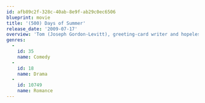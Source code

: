 ```yaml
---
id: afb89c2f-328c-40ab-8e9f-ab29c0ec6506
blueprint: movie
title: '(500) Days of Summer'
release_date: '2009-07-17'
overview: 'Tom (Joseph Gordon-Levitt), greeting-card writer and hopeless romantic, is caught completely off-guard when his girlfriend, Summer (Zooey Deschanel), suddenly dumps him. He reflects on their 500 days together to try to figure out where their love affair went sour, and in doing so, Tom rediscovers his true passions in life.'
genres:
  -
    id: 35
    name: Comedy
  -
    id: 18
    name: Drama
  -
    id: 10749
    name: Romance
---
```

